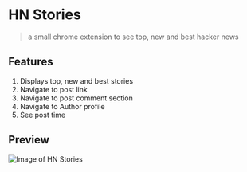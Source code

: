 # HN Stories

> a small chrome extension to see top, new and best hacker news

## Features

1. Displays top, new and best stories
2. Navigate to post link
3. Navigate to post comment section
4. Navigate to Author profile
5. See post time

## Preview

![Image of HN Stories](https://i.imgur.com/vQL77Ch.png)
